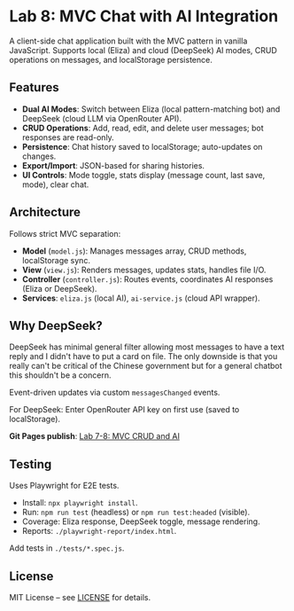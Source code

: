 # Lab 8: MVC Chat with AI Integration

A client-side chat application built with the MVC pattern in vanilla JavaScript. Supports local (Eliza) and cloud (DeepSeek) AI modes, CRUD operations on messages, and localStorage persistence.


## Features
- **Dual AI Modes**: Switch between Eliza (local pattern-matching bot) and DeepSeek (cloud LLM via OpenRouter API).
- **CRUD Operations**: Add, read, edit, and delete user messages; bot responses are read-only.
- **Persistence**: Chat history saved to localStorage; auto-updates on changes.
- **Export/Import**: JSON-based for sharing histories.
- **UI Controls**: Mode toggle, stats display (message count, last save, mode), clear chat.

## Architecture
Follows strict MVC separation:
- **Model** (`model.js`): Manages messages array, CRUD methods, localStorage sync.
- **View** (`view.js`): Renders messages, updates stats, handles file I/O.
- **Controller** (`controller.js`): Routes events, coordinates AI responses (Eliza or DeepSeek).
- **Services**: `eliza.js` (local AI), `ai-service.js` (cloud API wrapper).

## Why DeepSeek?

DeepSeek has minimal general filter allowing most messages to have a text reply and I didn't have to put a card on file.
The only downside is that you really can't be critical of the Chinese government but for a general chatbot this
shouldn't be a concern.

Event-driven updates via custom `messagesChanged` events.

For DeepSeek: Enter OpenRouter API key on first use (saved to localStorage).

**Git Pages publish**: [Lab 7-8: MVC CRUD and AI](https://elackey893.github.io/lab7-mvc-crud/)


## Testing
Uses Playwright for E2E tests.
- Install: `npx playwright install`.
- Run: `npm run test` (headless) or `npm run test:headed` (visible).
- Coverage: Eliza response, DeepSeek toggle, message rendering.
- Reports: `./playwright-report/index.html`.

Add tests in `./tests/*.spec.js`.

## License
MIT License – see [LICENSE](LICENSE) for details.